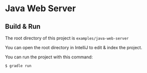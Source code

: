 # Java Web Server

## Build & Run

The root directory of this project is `examples/java-web-server`

You can open the root directory in IntelliJ to edit & index the project.

You can run the project with this command: 

```zsh
$ gradle run
```